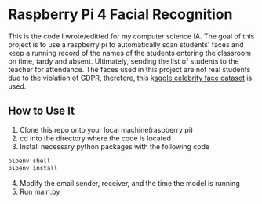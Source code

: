 # Raspberry Pi 4 Facial Recognition
This is the code I wrote/editted for my computer science IA. The goal of this project is to use a raspberry pi to automatically scan students' faces and keep a running record of the names of the students entering the classroom on time, tardy and absent. Ultimately, sending the list of students to the teacher for attendance. The faces used in this project are not real students due to the violation of GDPR, therefore, this k[aggle celebrity face dataset](https://www.kaggle.com/hereisburak/pins-face-recognition) is used. 

## How to Use It
1. Clone this repo onto your local machine(raspberry pi)
2. cd into the directory where the code is located
3. Install necessary python packages with the following code
```bash
pipenv shell
pipenv install
```
4. Modify the email sender, receiver, and the time the model is running
5. Run main.py
